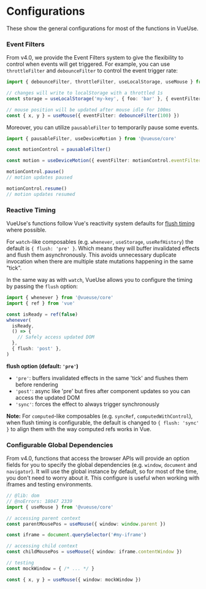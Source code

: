 # Configurations

These show the general configurations for most of the functions in VueUse.

### Event Filters

From v4.0, we provide the Event Filters system to give the flexibility to control when events will get triggered. For example, you can use `throttleFilter` and `debounceFilter` to control the event trigger rate:

```ts twoslash
import { debounceFilter, throttleFilter, useLocalStorage, useMouse } from '@vueuse/core'

// changes will write to localStorage with a throttled 1s
const storage = useLocalStorage('my-key', { foo: 'bar' }, { eventFilter: throttleFilter(1000) })

// mouse position will be updated after mouse idle for 100ms
const { x, y } = useMouse({ eventFilter: debounceFilter(100) })
```

Moreover, you can utilize `pausableFilter` to temporarily pause some events.

```ts twoslash
import { pausableFilter, useDeviceMotion } from '@vueuse/core'

const motionControl = pausableFilter()

const motion = useDeviceMotion({ eventFilter: motionControl.eventFilter })

motionControl.pause()
// motion updates paused

motionControl.resume()
// motion updates resumed
```

### Reactive Timing

VueUse's functions follow Vue's reactivity system defaults for [flush timing](https://vuejs.org/guide/essentials/watchers.html#callback-flush-timing) where possible.

For `watch`-like composables (e.g. `whenever`, `useStorage`, `useRefHistory`) the default is `{ flush: 'pre' }`. Which means they will buffer invalidated effects and flush them asynchronously. This avoids unnecessary duplicate invocation when there are multiple state mutations happening in the same "tick".

In the same way as with `watch`, VueUse allows you to configure the timing by passing the `flush` option:

```ts twoslash
import { whenever } from '@vueuse/core'
import { ref } from 'vue'

const isReady = ref(false)
whenever(
  isReady,
  () => {
    // Safely access updated DOM
  },
  { flush: 'post' },
)
```

**flush option (default: `'pre'`)**

- `'pre'`: buffers invalidated effects in the same 'tick' and flushes them before rendering
- `'post'`: async like 'pre' but fires after component updates so you can access the updated DOM
- `'sync'`: forces the effect to always trigger synchronously

**Note:** For `computed`-like composables (e.g. `syncRef`, `computedWithControl`), when flush timing is configurable, the default is changed to `{ flush: 'sync' }` to align them with the way computed refs works in Vue.

### Configurable Global Dependencies

From v4.0, functions that access the browser APIs will provide an option fields for you to specify the global dependencies (e.g. `window`, `document` and `navigator`). It will use the global instance by default, so for most of the time, you don't need to worry about it. This configure is useful when working with iframes and testing environments.

```ts twoslash
// @lib: dom
// @noErrors: 18047 2339
import { useMouse } from '@vueuse/core'

// accessing parent context
const parentMousePos = useMouse({ window: window.parent })

const iframe = document.querySelector('#my-iframe')

// accessing child context
const childMousePos = useMouse({ window: iframe.contentWindow })
```

```ts
// testing
const mockWindow = { /* ... */ }

const { x, y } = useMouse({ window: mockWindow })
```
